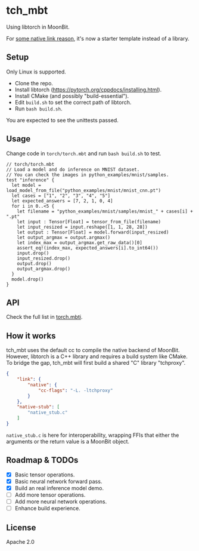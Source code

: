 # tch_mbt

Using libtorch in MoonBit.

For [some native link reason](https://github.com/moonbitlang/x/issues/70#issuecomment-2469536770), it's now a starter template instead of a library.

## Setup

Only Linux is supported.

- Clone the repo.
- Install libtorch (<https://pytorch.org/cppdocs/installing.html>).
- Install CMake (and possibly "build-essential").
- Edit `build.sh` to set the correct path of libtorch.
- Run `bash build.sh`.

You are expected to see the unittests passed.

## Usage

Change code in `torch/torch.mbt` and run `bash build.sh` to test.

```moonbit
// torch/torch.mbt
// Load a model and do inference on MNIST dataset.
// You can check the images in python_examples/mnist/samples.
test "inference" {
  let model = load_model_from_file("python_examples/mnist/mnist_cnn.pt")
  let cases = ["1", "2", "3", "4", "5"]
  let expected_answers = [7, 2, 1, 0, 4]
  for i in 0..<5 {
    let filename = "python_examples/mnist/samples/mnist_" + cases[i] + ".pt"
    let input : Tensor[Float] = tensor_from_file(filename)
    let input_resized = input.reshape([1, 1, 28, 28])
    let output : Tensor[Float] = model.forward(input_resized)
    let output_argmax = output.argmax()
    let index_max = output_argmax.get_raw_data()[0]
    assert_eq!(index_max, expected_answers[i].to_int64())
    input.drop()
    input_resized.drop()
    output.drop()
    output_argmax.drop()
  }
  model.drop()
}
```

## API

Check the full list in [torch.mbti](torch/torch.mbti).

## How it works

tch_mbt uses the default cc to compile the native backend of MoonBit. However, libtorch is a C++ library and requires a build system like CMake. To bridge the gap, tch_mbt will first build a shared "C" library "tchproxy".

```json
{
    "link": {
        "native": {
            "cc-flags": "-L. -ltchproxy"
        }
    },
    "native-stub": [
        "native_stub.c"
    ]
}
```

`native_stub.c` is here for interoperability, wrapping FFIs that either the arguments or the return value is a MoonBit object.

## Roadmap & TODOs

- [x] Basic tensor operations.
- [x] Basic neural network forward pass.
- [x] Build an real inference model demo.
- [ ] Add more tensor operations.
- [ ] Add more neural network operations.
- [ ] Enhance build experience.

## License

Apache 2.0